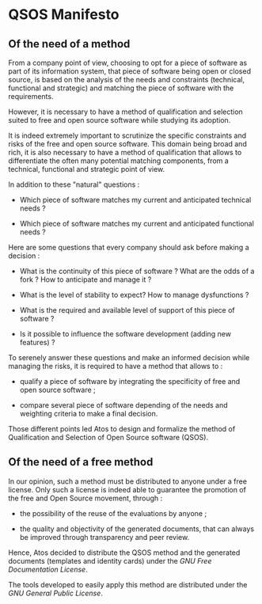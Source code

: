 # QSOS Manifesto

##  Of the need of a method

From a company point of view, choosing to opt for a piece of software as part of its information system, that piece of software being open or closed source, is based on the analysis of the needs and constraints (technical, functional and strategic) and matching the piece of software with the requirements.

However, it is necessary to have a method of qualification and selection suited to free and open source software while studying its adoption.

It is indeed extremely important to scrutinize the specific constraints and risks of the free and open source software. This domain being broad and rich, it is also necessary to have a method of qualification that allows to differentiate the often many potential matching components, from a technical, functional and strategic point of view.

In addition to these "natural" questions :

* Which piece of software matches my current and anticipated technical needs ?

* Which piece of software matches my current and anticipated functional needs ?

Here are some questions that every company should ask before making a decision :

* What is the continuity of this piece of software ? What are the odds of a fork ? How to anticipate and manage it ?

* What is the level of stability to expect? How to manage dysfunctions ?

* What is the required and available level of support of this piece of software ?

* Is it possible to influence the software development (adding new features) ?

To serenely answer these questions and make an informed decision while managing the risks, it is required to have a method that allows to :

* qualify a piece of software by integrating the specificity of free and open source software ;

* compare several piece of software depending of the needs and weighting criteria to make a final decision.

Those different points led Atos to design and formalize the method of Qualification and Selection of Open Source software (QSOS).

##  Of the need of a free method

In our opinion, such a method must be distributed to anyone under a free license. Only such a license is indeed able to guarantee the promotion of the free and Open Source movement, through :

* the possibility of the reuse of the evaluations by anyone ;

* the quality and objectivity of the generated documents, that can always be improved through transparency and peer review.

Hence, Atos decided to distribute the QSOS method and the generated documents (templates and identity cards) under the *GNU Free Documentation License*.

The tools developed to easily apply this method are distributed under the *GNU General Public License*.
